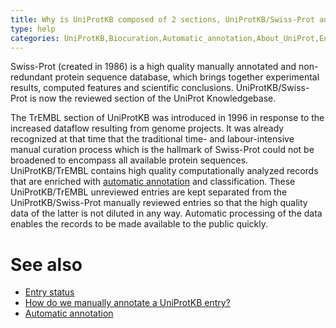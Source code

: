 ```yaml
---
title: Why is UniProtKB composed of 2 sections, UniProtKB/Swiss-Prot and UniProtKB/TrEMBL?
type: help
categories: UniProtKB,Biocuration,Automatic_annotation,About_UniProt,Entry_information,faq
---
```


Swiss-Prot (created in 1986) is a high quality manually annotated and non-redundant protein sequence database, which brings together experimental results, computed features and scientific conclusions. UniProtKB/Swiss-Prot is now the reviewed section of the UniProt Knowledgebase.

The TrEMBL section of UniProtKB was introduced in 1996 in response to the increased dataflow resulting from genome projects. It was already recognized at that time that the traditional time- and labour-intensive manual curation process which is the hallmark of Swiss-Prot could not be broadened to encompass all available protein sequences. UniProtKB/TrEMBL contains high quality computationally analyzed records that are enriched with [automatic annotation](https://www.uniprot.org/help/automatic%5Fannotation) and classification. These UniProtKB/TrEMBL unreviewed entries are kept separated from the UniProtKB/Swiss-Prot manually reviewed entries so that the high quality data of the latter is not diluted in any way. Automatic processing of the data enables the records to be made available to the public quickly.

# See also

-   [Entry status](https://www.uniprot.org/help/entry%5Fstatus)
-   [How do we manually annotate a UniProtKB entry?](https://www.uniprot.org/help/manual%5Fcuration)
-   [Automatic annotation](https://www.uniprot.org/help/automatic%5Fannotation)
